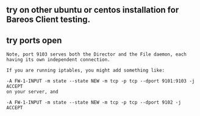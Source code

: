 
## try on other ubuntu or centos installation for Bareos Client testing.

## try  ports open
```
Note, port 9103 serves both the Director and the File daemon, each having its own independent connection.

If you are running iptables, you might add something like:

-A FW-1-INPUT -m state --state NEW -m tcp -p tcp --dport 9101:9103 -j ACCEPT
on your server, and

-A FW-1-INPUT -m state --state NEW -m tcp -p tcp --dport 9102 -j ACCEPT
```
